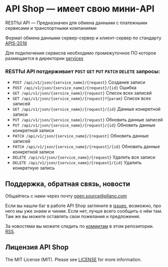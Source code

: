 # API Shop — имеет свою мини-API

RESTful API — Предназначен для обмена данными с платежными сервисами и транспортными компаниями

Формат обмена данными сервер-сервер и клиент-сервер по стандарту [APIS-2018](https://github.com/pllano/APIS-2018/)

Для подключения сервисов необходимо промежуточное ПО которое размещается в директории [services](https://github.com/pllano/api-shop/tree/master/api/services)

### RESTful API потдерживает `POST` `GET` `PUT` `PATCH` `DELETE` запросы:
- `POST /api/v1/json/{service_name}/{request}` Создание записи
- `POST /api/v1/json/{service_name}/{request}/{id}` Ошибка
- `GET /api/v1/json/{service_name}/{request}` Список всех записей
- `GET /api/v1/json/{service_name}/{request}?{param}` Список всех записей
- `GET /api/v1/json/{service_name}/{request}/{id}` Данные конкретной записи
- `PUT /api/v1/json/{service_name}/{request}` Обновить данные записей
- `PUT /api/v1/json/{service_name}/{request}/{id}` Обновить данные конкретной записи
- `PATCH /api/v1/json/{service_name}/{request}` Обновить данные записей
- `PATCH /api/v1/json/{service_name}/{request}/{id}` Обновить данные конкретной записи
- `DELETE /api/v1/json/{service_name}/{request}` Удалить все записи
- `DELETE /api/v1/json/{service_name}/{request}/{id}` Удалить конкретную запись

<a name="feedback"></a>
## Поддержка, обратная связь, новости

Общайтесь с нами через почту open.source@pllano.com

Если вы нашли баг в работе API Shop загляните в
[issues](https://github.com/pllano/api-shop/issues), возможно, про него мы уже знаем и
чиним. Если нет, лучше всего сообщить о нём там. Там же вы можете оставлять свои
пожелания и предложения.

За новостями вы можете следить по
[коммитам](https://github.com/pllano/api-shop/commits/master) в этом репозитории.
[RSS](https://github.com/pllano/api-shop/commits/master.atom).

Лицензия API Shop
-------

The MIT License (MIT). Please see [LICENSE](https://github.com/pllano/api-shop/blob/master/LICENSE) for more information.

